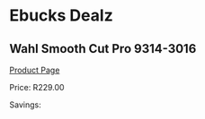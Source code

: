 
# Ebucks Dealz
## Wahl Smooth Cut Pro 9314-3016
[Product Page](https://www.ebucks.com/web/shop/productSelected.do?prodId=1191184350&catId=1186081080)

Price: R229.00

Savings: 


	